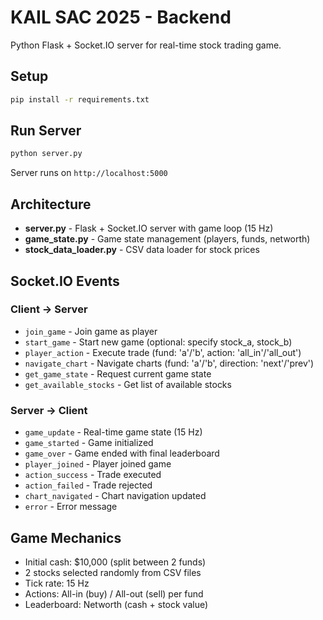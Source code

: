 # KAIL SAC 2025 - Backend

Python Flask + Socket.IO server for real-time stock trading game.

## Setup

```bash
pip install -r requirements.txt
```

## Run Server

```bash
python server.py
```

Server runs on `http://localhost:5000`

## Architecture

- **server.py** - Flask + Socket.IO server with game loop (15 Hz)
- **game_state.py** - Game state management (players, funds, networth)
- **stock_data_loader.py** - CSV data loader for stock prices

## Socket.IO Events

### Client → Server
- `join_game` - Join game as player
- `start_game` - Start new game (optional: specify stock_a, stock_b)
- `player_action` - Execute trade (fund: 'a'/'b', action: 'all_in'/'all_out')
- `navigate_chart` - Navigate charts (fund: 'a'/'b', direction: 'next'/'prev')
- `get_game_state` - Request current game state
- `get_available_stocks` - Get list of available stocks

### Server → Client
- `game_update` - Real-time game state (15 Hz)
- `game_started` - Game initialized
- `game_over` - Game ended with final leaderboard
- `player_joined` - Player joined game
- `action_success` - Trade executed
- `action_failed` - Trade rejected
- `chart_navigated` - Chart navigation updated
- `error` - Error message

## Game Mechanics

- Initial cash: $10,000 (split between 2 funds)
- 2 stocks selected randomly from CSV files
- Tick rate: 15 Hz
- Actions: All-in (buy) / All-out (sell) per fund
- Leaderboard: Networth (cash + stock value)
